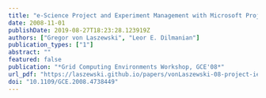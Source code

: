 ```yaml
---
title: "e-Science Project and Experiment Management with Microsoft Project"
date: 2008-11-01
publishDate: 2019-08-27T18:23:28.123919Z
authors: ["Gregor von Laszewski", "Leor E. Dilmanian"]
publication_types: ["1"]
abstract: ""
featured: false
publication: "*Grid Computing Environments Workshop, GCE'08*"
url_pdf: "https://laszewski.github.io/papers/vonLaszewski-08-project-ieee.pdf"
doi: "10.1109/GCE.2008.4738449"
---
```


